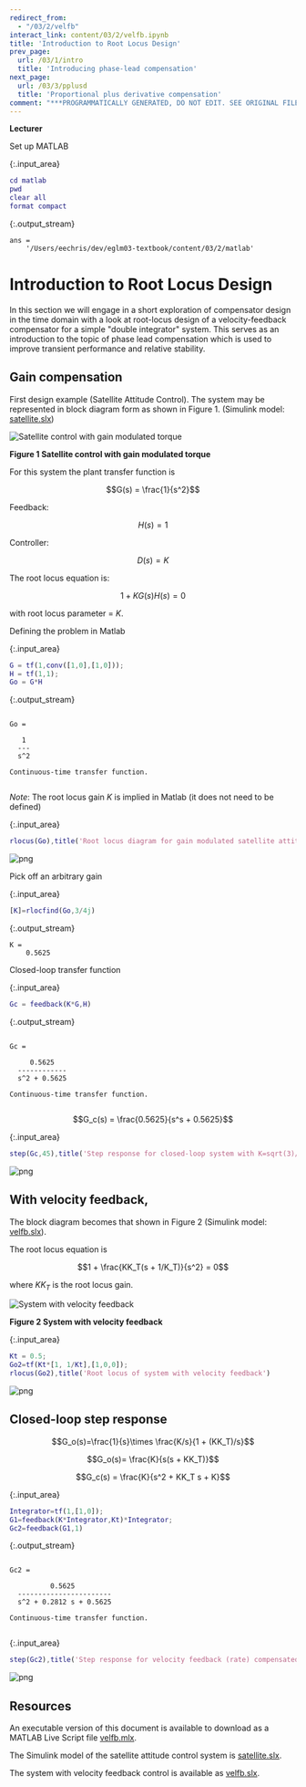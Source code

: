 ```yaml
---
redirect_from:
  - "/03/2/velfb"
interact_link: content/03/2/velfb.ipynb
title: 'Introduction to Root Locus Design'
prev_page:
  url: /03/1/intro
  title: 'Introducing phase-lead compensation'
next_page:
  url: /03/3/pplusd
  title: 'Proportional plus derivative compensation'
comment: "***PROGRAMMATICALLY GENERATED, DO NOT EDIT. SEE ORIGINAL FILES IN /content***"
---
```


**Lecturer**

Set up MATLAB



{:.input_area}
```matlab
cd matlab
pwd
clear all
format compact
```


{:.output_stream}
```
ans =
    '/Users/eechris/dev/eglm03-textbook/content/03/2/matlab'

```

# Introduction to Root Locus Design

In this section we will engage in a short exploration of compensator design in the time domain with a look at root-locus design of a velocity-feedback compensator for a simple "double integrator" system. This serves as an introduction to the topic of phase lead compensation which is used to improve transient performance and relative stability.

## Gain compensation

First design example (Satellite Attitude Control). The system may be represented 
in block diagram form as shown in Figure 1. (Simulink model: [satellite.slx](matlab/satellite.slx))

![Satellite control with gain modulated torque](images/velfb_fig1.png)

**Figure 1 Satellite control with gain modulated torque**

For this system the plant transfer function is 

$$G(s) = \frac{1}{s^2}$$
 
Feedback: 
 
$$H(s) = 1$$

Controller: 
 
$$D(s) = K$$
 
The root locus equation is:
 
$$1 + KG(s)H(s) = 0$$
 
with root locus parameter = $K$.
 

Defining the problem in Matlab



{:.input_area}
```matlab
G = tf(1,conv([1,0],[1,0]));
H = tf(1,1);
Go = G*H
```


{:.output_stream}
```

Go =
 
   1
  ---
  s^2
 
Continuous-time transfer function.


```

*Note*: The root locus gain $K$ is implied in Matlab (it does not need to be defined)



{:.input_area}
```matlab
rlocus(Go),title('Root locus diagram for gain modulated satellite attitude control')
```



![png](../../images/03/2/velfb_9_0.png)


Pick off an arbitrary gain



{:.input_area}
```matlab
[K]=rlocfind(Go,3/4j)
```


{:.output_stream}
```
K =
    0.5625

```

Closed-loop transfer function



{:.input_area}
```matlab
Gc = feedback(K*G,H)
```


{:.output_stream}
```

Gc =
 
     0.5625
  ------------
  s^2 + 0.5625
 
Continuous-time transfer function.


```

$$G_c(s) = \frac{0.5625}{s^s + 0.5625}$$



{:.input_area}
```matlab
step(Gc,45),title('Step response for closed-loop system with K=sqrt(3)/2')
```



![png](../../images/03/2/velfb_15_0.png)


## With velocity feedback,

The block diagram becomes that shown in Figure 2 (Simulink model: [velfb.slx](matlab/velfb.slx)). 

The root locus equation is

$$1 + \frac{KK_T(s + 1/K_T)}{s^2} = 0$$

where $KK_T$ is the root locus gain.

 
![System with velocity feedback](images/velfb_fig2.png)
 
**Figure 2 System with velocity feedback**



{:.input_area}
```matlab
Kt = 0.5;
Go2=tf(Kt*[1, 1/Kt],[1,0,0]);
rlocus(Go2),title('Root locus of system with velocity feedback')
```



![png](../../images/03/2/velfb_18_0.png)


## Closed-loop step response
 
$$G_o(s)=\frac{1}{s}\times \frac{K/s}{1 + (KK_T)/s}$$
 
$$G_o(s)= \frac{K}{s(s + KK_T)}$$
 
$$G_c(s) = \frac{K}{s^2 + KK_T s + K}$$



{:.input_area}
```matlab
Integrator=tf(1,[1,0]);
G1=feedback(K*Integrator,Kt)*Integrator;
Gc2=feedback(G1,1)
```


{:.output_stream}
```

Gc2 =
 
          0.5625
  -----------------------
  s^2 + 0.2812 s + 0.5625
 
Continuous-time transfer function.


```



{:.input_area}
```matlab
step(Gc2),title('Step response for velocity feedback (rate) compensated system')
```



![png](../../images/03/2/velfb_21_0.png)


## Resources

An executable version of this document is available to download as a MATLAB Live Script file [velfb.mlx](matlab/velfb.mlx).

The Simulink model of the satellite attitude control system is [satellite.slx](matlab/satellite.slx).

The system with velocity feedback control is available as [velfb.slx](matlab/velfb.slx).
